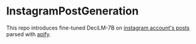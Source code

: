 # InstagramPostGeneration

This repo introduces fine-tuned DeciLM-7B on [instagram account's posts](https://www.instagram.com/ospreypacks/) parsed with [apify](https://apify.com/apify/instagram-scraper). 

